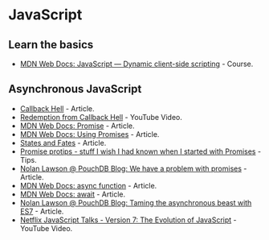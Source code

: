# JavaScript

## Learn the basics

* [MDN Web Docs: JavaScript — Dynamic client-side scripting](https://developer.mozilla.org/en-US/docs/Learn/JavaScript) - Course.

## Asynchronous JavaScript

* [Callback Hell](http://callbackhell.com/) - Article.
* [Redemption from Callback Hell](https://youtu.be/hf1T_AONQJU) - YouTube Video.
* [MDN Web Docs: Promise](https://developer.mozilla.org/en-US/docs/Web/JavaScript/Reference/Global_Objects/Promise) - Article.
* [MDN Web Docs: Using Promises](https://developer.mozilla.org/en-US/docs/Web/JavaScript/Guide/Using_promises) - Article.
* [States and Fates](https://github.com/domenic/promises-unwrapping/blob/master/docs/states-and-fates.md) - Article.
* [Promise protips - stuff I wish I had known when I started with Promises](https://gist.github.com/nolanlawson/6ce81186421d2fa109a4) - Tips.
* [Nolan Lawson @ PouchDB Blog: We have a problem with promises](https://pouchdb.com/2015/05/18/we-have-a-problem-with-promises.html) - Article.
* [MDN Web Docs: async function](https://developer.mozilla.org/en-US/docs/Web/JavaScript/Reference/Statements/async_function) - Article.
* [MDN Web Docs: await](https://developer.mozilla.org/en-US/docs/Web/JavaScript/Reference/Operators/await) - Article.
* [Nolan Lawson @ PouchDB Blog: Taming the asynchronous beast with ES7](https://pouchdb.com/2015/03/05/taming-the-async-beast-with-es7.html) - Article.
* [Netflix JavaScript Talks - Version 7: The Evolution of JavaScript](https://youtu.be/DqMFX91ToLw) - YouTube Video.
